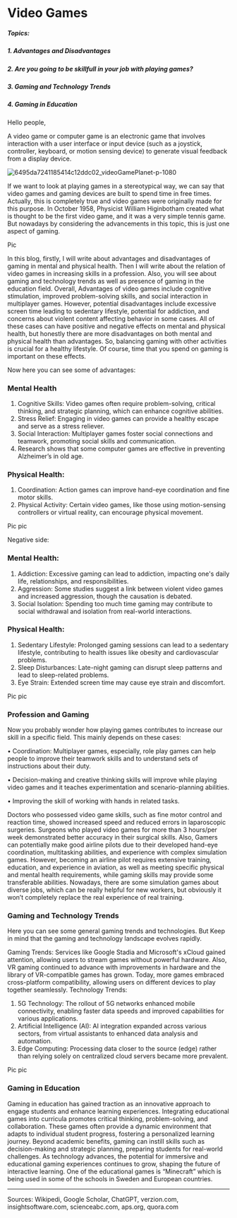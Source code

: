 # Video Games

##### Topics:

##### 1. Advantages and Disadvantages 
##### 2. Are you going to be skillfull in your job with playing games?
##### 3. Gaming and Technology Trends
##### 4. Gaming in Education

Hello people,

A video game or computer game is an electronic game that involves interaction with a user interface or input device (such as a joystick, controller, keyboard, or motion sensing device) to generate visual feedback from a display device.

![6495da7241185414c12ddc02_videoGamePlanet-p-1080](https://github.com/23W-GBAC/SinaNajafi1/assets/148863702/21077801-1d79-4af7-9025-2f251c14f30d)

If we want to look at playing games in a stereotypical way, we can say that video games and gaming devices are built to spend time in free times. Actually, this is completely true and video games were originally made for this purpose. In October 1958, Physicist William Higinbotham created what is thought to be the first video game, and it was a very simple tennis game. But nowadays by considering the advancements in this topic, this is just one aspect of gaming.

Pic

In this blog, firstly, I will write about advantages and disadvantages of gaming in mental and physical health. Then I will write about the relation of video games in increasing skills in a profession. Also, you will see about gaming and technology trends as well as presence of gaming in the education field.
Overall, Advantages of video games include cognitive stimulation, improved problem-solving skills, and social interaction in multiplayer games. However, potential disadvantages include excessive screen time leading to sedentary lifestyle, potential for addiction, and concerns about violent content affecting behavior in some cases. All of these cases can have positive and negative effects on mental and physical health, but honestly there are more disadvantages on both mental and physical health than advantages. So, balancing gaming with other activities is crucial for a healthy lifestyle. Of course, time that you spend on gaming is important on these effects.

Now here you can see some of advantages:

### Mental Health
1. Cognitive Skills: Video games often require problem-solving, critical thinking, and strategic planning, which can enhance cognitive abilities.
2. Stress Relief: Engaging in video games can provide a healthy escape and serve as a stress reliever.
3. Social Interaction: Multiplayer games foster social connections and teamwork, promoting social skills and communication.
4. Research shows that some computer games are effective in preventing Alzheimer’s in old age. 

### Physical Health:
1. Coordination: Action games can improve hand-eye coordination and fine motor skills.
2. Physical Activity: Certain video games, like those using motion-sensing controllers or virtual reality, can encourage physical movement.
   
Pic    pic

Negative side:
### Mental Health:
1. Addiction: Excessive gaming can lead to addiction, impacting one's daily life, relationships, and responsibilities.
2. Aggression: Some studies suggest a link between violent video games and increased aggression, though the causation is debated.
3. Social Isolation: Spending too much time gaming may contribute to social withdrawal and isolation from real-world interactions.

### Physical Health:
1. Sedentary Lifestyle: Prolonged gaming sessions can lead to a sedentary lifestyle, contributing to health issues like obesity and cardiovascular problems.
2. Sleep Disturbances: Late-night gaming can disrupt sleep patterns and lead to sleep-related problems.
3. Eye Strain: Extended screen time may cause eye strain and discomfort.
   
Pic     pic

### Profession and Gaming
Now you probably wonder how playing games contributes to increase our skill in a specific field. This mainly depends on these cases:

•	Coordination: Multiplayer games, especially, role play games can help people to improve their teamwork skills and to understand sets of instructions about their duty.

•	Decision-making and creative thinking skills will improve while playing video games and it teaches experimentation and scenario-planning abilities.

•	Improving the skill of working with hands in related tasks.

Doctors who possessed video game skills, such as fine motor control and reaction time, showed increased speed and reduced errors in laparoscopic surgeries. Surgeons who played video games for more than 3 hours/per week demonstrated better accuracy in their surgical skills. Also, Gamers can potentially make good airline pilots due to their developed hand-eye coordination, multitasking abilities, and experience with complex simulation games. However, becoming an airline pilot requires extensive training, education, and experience in aviation, as well as meeting specific physical and mental health requirements, while gaming skills may provide some transferable abilities. Nowadays, there are some simulation games about diverse jobs, which can be really helpful for new workers, but obviously it won’t completely replace the real experience of real training.

### Gaming and Technology Trends

Here you can see some general gaming trends and technologies. But Keep in mind that the gaming and technology landscape evolves rapidly.

Gaming Trends:
Services like Google Stadia and Microsoft's xCloud gained attention, allowing users to stream games without powerful hardware. Also, VR gaming continued to advance with improvements in hardware and the library of VR-compatible games has grown. Today, more games embraced cross-platform compatibility, allowing users on different devices to play together seamlessly.
Technology Trends:
1. 5G Technology: The rollout of 5G networks enhanced mobile connectivity, enabling faster data speeds and improved capabilities for various applications.
2. Artificial Intelligence (AI): AI integration expanded across various sectors, from virtual assistants to enhanced data analysis and automation.
3. Edge Computing: Processing data closer to the source (edge) rather than relying solely on centralized cloud servers became more prevalent.
   
Pic     pic

### Gaming in Education

Gaming in education has gained traction as an innovative approach to engage students and enhance learning experiences. Integrating educational games into curricula promotes critical thinking, problem-solving, and collaboration. These games often provide a dynamic environment that adapts to individual student progress, fostering a personalized learning journey. Beyond academic benefits, gaming can instill skills such as decision-making and strategic planning, preparing students for real-world challenges. As technology advances, the potential for immersive and educational gaming experiences continues to grow, shaping the future of interactive learning. One of the educational games is “Minecraft” which is being used in some of the schools in Sweden and European countries.

-------------------------------------------------------------------------------------------------------------------------------------------------------------------

Sources: Wikipedi, Google Scholar, ChatGPT, verzion.com, insightsoftware.com, scienceabc.com, aps.org, quora.com





















